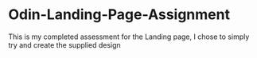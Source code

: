 # Odin-Landing-Page-Assignment

This is my completed assessment for the Landing page, I chose to simply try and create the supplied design

